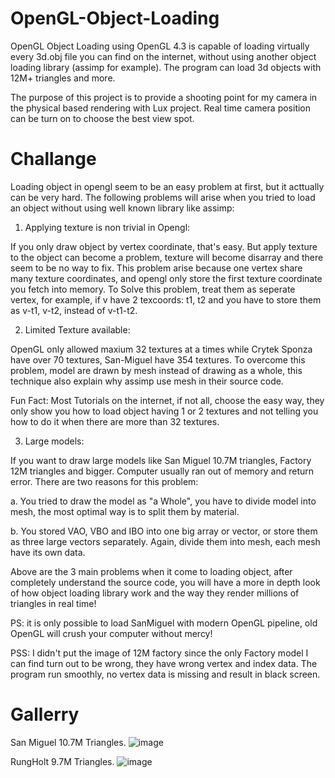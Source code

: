 # OpenGL-Object-Loading
OpenGL Object Loading using OpenGL 4.3 is capable of loading virtually every 3d.obj file you can find on the internet, without using another object loading library (assimp for example). The program can load 3d objects with 12M+ triangles and more.

The purpose of this project is to provide a shooting point for my camera in the physical based rendering with Lux project. Real time camera position can be turn on to choose the best view spot. 

# Challange
Loading object in opengl seem to be an easy problem at first, but it acttually can be very hard. The following problems will arise when you tried to load an object without using well known library like assimp:

1. Applying texture is non trivial in Opengl:
 
If you only draw object by vertex coordinate, that's easy. But apply texture to the object can become a problem, texture will become disarray and there seem to be no way to fix. This problem arise because one vertex share many texture coordinates, and opengl only store the first texture coordinate you fetch into memory. 
To Solve this problem, treat them as seperate vertex, for example, if v have 2 texcoords: t1, t2 and you have to store them as v-t1, v-t2, instead of v-t1-t2.

2. Limited Texture available:

OpenGL only allowed maxium 32 textures at a times while Crytek Sponza have over 70 textures, San-Miguel have 354 textures. To overcome this problem, model are drawn by mesh instead of drawing as a whole, this technique also explain why assimp use mesh in their source code.

Fun Fact: Most Tutorials on the internet, if not all, choose the easy way, they only show you how to load object having 1 or 2 textures and not telling you how to do it when there are more than 32 textures.

3. Large models:

If you want to draw large models like San Miguel 10.7M triangles, Factory 12M triangles and bigger. Computer usually ran out of memory and return error. There are two reasons for this problem:

a. You tried to draw the model as "a Whole", you have to divide model into mesh, the most optimal way is to split them by material.

b. You stored VAO, VBO and IBO into one big array or vector, or store them as three large vectors separately. Again, divide them into mesh, each mesh have its own data.

Above are the 3 main problems when it come to loading object, after completely understand the source code, you will have a more in depth look of how object loading library work and the way they render millions of triangles in real time! 

PS: it is only possible to load SanMiguel with modern OpenGL pipeline, old OpenGL will crush your computer without mercy!

PSS: I didn't put the image of 12M factory since the only Factory model I can find turn out to be wrong, they have wrong vertex and index data. The program run smoothly, no vertex data is missing and result in black screen.

# Gallerry

San Miguel 10.7M Triangles.
![image](https://user-images.githubusercontent.com/93391908/140255256-d7cb524f-a53d-428e-ae15-4ee86b3ee16e.png)

RungHolt 9.7M Triangles.
![image](https://user-images.githubusercontent.com/93391908/140255628-4f5f732f-2f60-4cf8-a5ac-247b901d3179.png)
